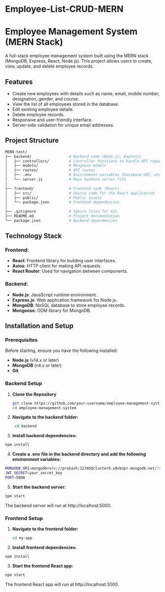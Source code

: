 ﻿# Employee-List-CRUD-MERN
# Employee Management System (MERN Stack)

A full-stack employee management system built using the MERN stack (MongoDB, Express, React, Node.js). This project allows users to create, view, update, and delete employee records.

## Features

- Create new employees with details such as name, email, mobile number, designation, gender, and course.
- View the list of all employees stored in the database.
- Edit existing employee details.
- Delete employee records.
- Responsive and user-friendly interface.
- Server-side validation for unique email addresses.

## Project Structure

```bash
MERN-test/
├── backend/                 # Backend code (Node.js, Express)
│   ├── controllers/         # Controller functions to handle API requests
│   ├── models/              # Mongoose models
│   ├── routes/              # API routes
│   ├── .env                 # Environment variables (Database URI, etc.)
│   └── server.js            # Main backend server file
│
├── frontend/                # Frontend code (React)
│   ├── src/                 # Source code for the React application
│   ├── public/              # Public assets
│   └── package.json         # Frontend dependencies
│
├── .gitignore               # Ignore files for Git
├── README.md                # Project documentation
└── package.json             # Backend dependencies

```

## Technology Stack

### Frontend:
- **React**: Frontend library for building user interfaces.
- **Axios**: HTTP client for making API requests.
- **React Router**: Used for navigation between components.

### Backend:
- **Node.js**: JavaScript runtime environment.
- **Express.js**: Web application framework for Node.js.
- **MongoDB**: NoSQL database to store employee records.
- **Mongoose**: ODM library for MongoDB.

## Installation and Setup

### Prerequisites

Before starting, ensure you have the following installed:

- **Node.js** (v14.x or later)
- **MongoDB** (v4.x or later)
- **Git**

### Backend Setup

1. **Clone the Repository**

   ```bash
   git clone https://github.com/your-username/employee-management-system.git
   cd employee-management-system

2. **Navigate to the backend folder:**
   ```bash
    cd backend
   ```
3. **Install backend dependencies:**
  ```bash
  npm install
  ```
4. **Create a .env file in the backend directory and add the following environment variables:**
  ```bash
MONGODB_URI=mongodb+srv://prakash:12345@cluster0.x8vbopr.mongodb.net/?retryWrites=true&w=majority&appName=Cluster0
JWT_SECRET=your_secret_key
PORT=5000
  ```
5. **Start the backend server:**
```bash
npm start
```
The backend server will run at http://localhost:5000.


### Frontend Setup

1. **Navigate to the frontend folder:**
   ```bash
   cd my-app
   ```
 2. **Install frontend dependencies:**
   ```bash
   npm install
   ```
 3. **Start the frontend React app:**
   ```bash
   npm start
   ```
The frontend React app will run at http://localhost:3000.
